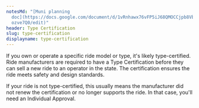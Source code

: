 ```yaml
---
notesMd: "[Muni planning
  doc](https://docs.google.com/document/d/1vRnhawx76vFP5iJ68QMOCCjpb8VbcpgaHBQU\
  ozve7Q0/edit)"
header: Type Certification
slug: type-certification
displayname: type-certification
---
```

If you own or operate a specific ride model or type, it's likely type-certified. Ride manufacturers are required to have a Type Certification before they can sell a new ride to an operator in the state. The certification ensures the ride meets safety and design standards.

If your ride is not type-certified, this usually means the manufacturer did not renew the certification or no longer supports the ride. In that case, you'll need an Individual Approval.